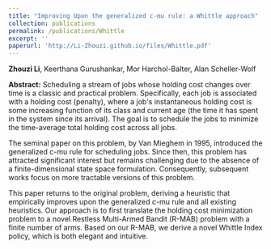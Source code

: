 ```yaml
---
title: "Improving Upon the generalized c-mu rule: a Whittle approach"
collection: publications
permalink: /publications/Whittle
excerpt: ''
paperurl: 'http://Li-Zhouzi.github.io/files/Whittle.pdf'
---
```

**Zhouzi Li**, Keerthana Gurushankar, Mor Harchol-Balter, Alan Scheller-Wolf

**Abstract:** Scheduling a stream of jobs whose holding cost changes over time is a classic and practical problem.  Specifically, each job is associated with a holding cost (penalty), where a job's instantaneous holding cost is some increasing function of its class and current age (the time it has spent in the system since its arrival). The goal is to schedule the jobs to minimize the time-average total holding cost across all jobs.

The seminal paper on this problem, by Van Mieghem in 1995, introduced the generalized c-mu rule for scheduling jobs.  Since then, this problem has attracted significant interest  but remains challenging due to the absence of a finite-dimensional state space formulation. Consequently, subsequent works focus on more tractable versions of this problem.

This paper returns to the original problem, deriving a heuristic that empirically improves upon the generalized c-mu rule and all existing heuristics. Our approach is to first translate the holding cost minimization problem to a novel Restless Multi-Armed Bandit (R-MAB) problem with a finite number of arms. Based on our R-MAB, we derive a novel Whittle Index policy, which is both elegant and intuitive. 